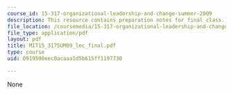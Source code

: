 ```yaml
---
course_id: 15-317-organizational-leadership-and-change-summer-2009
description: This resource contains preparation notes for final class.
file_location: /coursemedia/15-317-organizational-leadership-and-change-summer-2009/0919590eec0acaaa1d5b615ff1197730_MIT15_317SUM09_lec_final.pdf
file_type: application/pdf
layout: pdf
title: MIT15_317SUM09_lec_final.pdf
type: course
uid: 0919590eec0acaaa1d5b615ff1197730

---
```

None